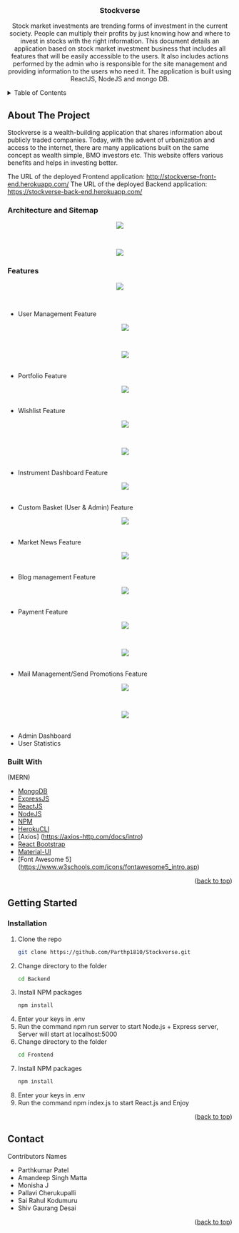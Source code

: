 <div id="top"></div>

<br />
<div align="center">
  
<h3 align="center">Stockverse</h3>

  <p align="center">
    Stock market investments are trending forms of investment in the current society. People can multiply their profits by just knowing how and where to invest in stocks with the right information. This document details an application based on stock market investment business that includes all features that will be easily accessible to the users. It also includes actions performed by the admin who is responsible for the site management and providing information to the users who need it. The application is built using ReactJS, NodeJS and mongo DB.
  </p>
</div>



<!-- TABLE OF CONTENTS -->
<details>
  <summary>Table of Contents</summary>
  <ol>
    <li>
      <a href="#about-the-project">About The Project</a>
      <ul>
	<li><a href="#architecture-and-sitemap">Architecture and Sitemap</a></li>
	<li><a href="#features">Features</a></li>
        <li><a href="#built-with">Built With</a></li>
      </ul>
    </li>
    <li>
      <a href="#getting-started">Getting Started</a>
      <ul>
        <li><a href="#installation">Installation</a></li>
      </ul>
    </li>
    <li><a href="#contact">Contact</a></li>
  </ol>
</details>



<!-- ABOUT THE PROJECT -->
## About The Project

Stockverse is a wealth-building application that shares information about publicly traded companies. Today, with the advent of urbanization and access to the internet, there are many applications built on the same concept as wealth simple, BMO investors etc. This website offers various benefits and helps in investing better.
	
The URL of the deployed Frontend application: http://stockverse-front-end.herokuapp.com/
The URL of the deployed Backend application: https://stockverse-back-end.herokuapp.com/

### Architecture and Sitemap

<p align="center">
    <img src="images/Architecture.jpg"> 
</p>
<br />
<p align="center">
    <img src="images/Sitemap.jpg"> 
</p>

### Features

<p align="center">
	<img src="images/Dashboard.jpg"> 
</p>
<br />

* User Management Feature
	<p align="center">
		<img src="images/1.jpg"> 
	</p>
	<br />
	<p align="center">
		<img src="images/6.jpg"> 
	</p>
	<br />
* Portfolio Feature
	<p align="center">
		<img src="images/7.jpg"> 
	</p>
	<br />
* Wishlist Feature
	<p align="center">
		<img src="images/8.jpg"> 
	</p>
	<br />
	<p align="center">
		<img src="images/9.jpg"> 
	</p>
	<br />
* Instrument Dashboard Feature
	<p align="center">
		<img src="images/10.jpg"> 
	</p>
	<br />
* Custom Basket (User & Admin) Feature
	<p align="center">
		<img src="images/11.jpg"> 
	</p>
	<br />
* Market News Feature
	<p align="center">
		<img src="images/12.jpg"> 
	</p>
	<br />
* Blog management Feature
	<p align="center">
		<img src="images/13.jpg"> 
	</p>
	<br />
* Payment Feature
	<p align="center">
		<img src="images/14.jpg"> 
	</p>
	<br />
	<p align="center">
		<img src="images/15.jpg"> 
	</p>
	<br />
* Mail Management/Send Promotions Feature
	<p align="center">
		<img src="images/16.jpg"> 
	</p>
	<br />
	<p align="center">
		<img src="images/17.jpg"> 
	</p>
	<br />
* Admin Dashboard
* User Statistics




### Built With

(MERN)
* [MongoDB](https://www.mongodb.com/)
* [ExpressJS](https://expressjs.com/)
* [ReactJS](https://reactjs.org/)
* [NodeJS](https://nodejs.org/)
* [NPM](https://docs.npmjs.com/downloading-and-installing-node-js-and-npm)
* [HerokuCLI](https://devcenter.heroku.com/articles/heroku-cli)
* [Axios] (https://axios-http.com/docs/intro)
* [React Bootstrap](https://remotestack.io/react-bootstrap-login-register-ui-templates/)
* [Material-UI](https://mui.com/)
* [Font Awesome 5] (https://www.w3schools.com/icons/fontawesome5_intro.asp)

<p align="right">(<a href="#top">back to top</a>)</p>


<!-- GETTING STARTED -->
## Getting Started

### Installation

1. Clone the repo
   ```sh
   git clone https://github.com/Parthp1810/Stockverse.git
   ```
2. Change directory to the folder
   ```sh
   cd Backend
   ```
3. Install NPM packages
   ```sh
   npm install
   ```
3. Enter your keys in .env
4. Run the command npm run server to start Node.js + Express server, Server will start at localhost:5000
5. Change directory to the folder
   ```sh
   cd Frontend
   ```
6. Install NPM packages
   ```sh
   npm install
   ```
7. Enter your keys in .env
8. Run the command npm index.js to start React.js and Enjoy
   
<p align="right">(<a href="#top">back to top</a>)</p>



<!-- CONTACT -->
## Contact

Contributors Names

* Parthkumar Patel
* Amandeep Singh Matta
* Monisha J
* Pallavi Cherukupalli
* Sai Rahul Kodumuru
* Shiv Gaurang Desai

<p align="right">(<a href="#top">back to top</a>)</p>


